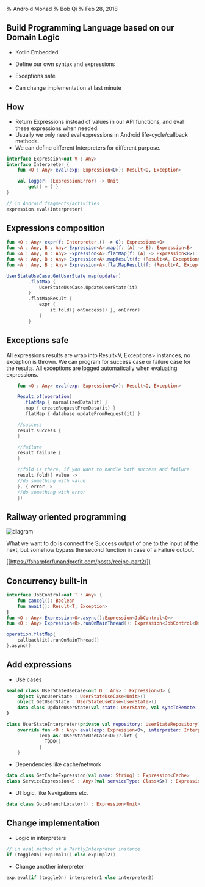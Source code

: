 % Android Monad
% Bob Qi
% Feb 28, 2018

## Build Programming Language based on our Domain Logic ##

* Kotlin Embedded

* Define our own syntax and expressions

* Exceptions safe

* Can change implementation at last minute


## How ##

* Return Expressions instead of values in our API functions, and eval these expressions when needed.
* Usually we only need eval expressions in Android life-cycle/callback methods.
* We can define different Interpreters for different purpose.

``` kotlin
interface Expression<out V : Any>
interface Interpreter {
    fun <O : Any> eval(exp: Expression<O>): Result<O, Exception>

    val logger: (ExpressionError) -> Unit
        get() = { }
}

// in Android fragments/activities
expression.eval(interpreter)
```

## Expressions composition ##

``` kotlin
fun <O : Any> expr(f: Interpreter.() -> O): Expressions<O>
fun <A : Any, B : Any> Expression<A>.map(f: (A) -> B): Expression<B>
fun <A : Any, B : Any> Expression<A>.flatMap(f: (A) -> Expression<B>): Expression<B>
fun <A : Any, B : Any> Expression<A>.mapResult(f: (Result<A, Exception>) -> B): Expression<B>
fun <A : Any, B : Any> Expression<A>.flatMapResult(f: (Result<A, Exception>) -> Expression<B>): Expression<B>

UserStateUseCase.GetUserState.map(updater)
        .flatMap {
            UserStateUseCase.UpdateUserState(it)
        }
        .flatMapResult {
            expr {
                it.fold({ onSuccess() }, onError)
            }
        }
```

## Exceptions safe ##

All expressions results are wrap into Result<V, Exceptions> instances, no exception is thrown. We can program for success case or failure case for the results.
All exceptions are logged automatically when evaluating expressions.

``` kotlin
    fun <O : Any> eval(exp: Expression<O>): Result<O, Exception>

    Result.of(operation)
      .flatMap { normalizedData(it) }
      .map { createRequestFromData(it) }
      .flatMap { database.updateFromRequest(it) }

    //success
    result.success {
    }

    //failure
    result.failure {
    }

    //fold is there, if you want to handle both success and failure
    result.fold({ value ->
    //do something with value
    }, { error ->
    //do something with error
    })
```

## Railway oriented programming ##

![diagram](https://fsharpforfunandprofit.com/assets/img/Recipe_Railway_Transparent.png)

What we want to do is connect the Success output of one to the input of the next, but somehow bypass the second function in case of a Failure output.

[[https://fsharpforfunandprofit.com/posts/recipe-part2/]]

## Concurrency built-in ##

``` kotlin
interface JobControl<out T : Any> {
    fun cancel(): Boolean
    fun await(): Result<T, Exception>
}
fun <O : Any> Expression<O>.async():Expression<JobControl<O>>
fun <O : Any> Expression<O>.runOnMainThread(): Expression<JobControl<O>>

operation.flatMap{
    callback(it).runOnMainThread()
}.async()
```

## Add expressions ##

* Use cases

``` kotlin
sealed class UserStateUseCase<out O : Any> : Expression<O> {
    object SyncUserState : UserStateUseCase<Unit>()
    object GetUserState : UserStateUseCase<UserState>()
    data class UpdateUserState(val state: UserState, val syncToRemote: Boolean = true) : UserStateUseCase<Unit>()
}

class UserStateInterpreter(private val repository: UserStateRepository) : PartlyInterpreter {
    override fun <O : Any> eval(exp: Expression<O>, interpreter: Interpreter) =
            (exp as? UserStateUseCase<O>)?.let {
              TODO()
            }
    }
```

* Dependencies like cache/network

``` kotlin
data class GetCacheExpression(val name: String) : Expression<Cache>
class ServiceExpression<S : Any>(val serviceType: Class<S>) : Expression<S>
```

* UI logic, like Navigations etc.

``` kotlin
data class GotoBranchLocator() : Expression<Unit>
```

## Change implementation ##

* Logic in interpreters

``` kotlin
// in eval method of a PartlyInterpreter instance
if (toggleOn) expImpl1() else expImpl2()
```

* Change another interpreter

``` kotlin
exp.eval(if (toggleOn) interpreter1 else interpreter2)
```
